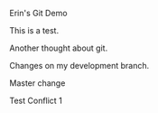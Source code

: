 Erin's Git Demo

This is a test.

Another thought about git.

Changes on my development branch.

Master change

Test Conflict 1
